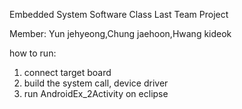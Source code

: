 Embedded System Software Class Last Team Project

Member: Yun jehyeong,Chung jaehoon,Hwang kideok

how to run:
1. connect target board
2. build the system call, device driver
3. run AndroidEx_2Activity on eclipse
